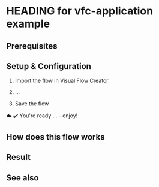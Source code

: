 # HEADING for vfc-application example

<!-- (mandatory) Insert a description for the example flow. Describe the use case or its specialty. -->

<!-- Insert an example image -->
<!-- ![image](./doc/example.png) -->

## Prerequisites
<!-- (optional) Describe prerequisites other than VFC to make this flow work -->

## Setup & Configuration
<!-- (mandatory) Describe the necessary steps to get this flow running -->

1. Import the flow in Visual Flow Creator
2. ...
   
3.  Save the flow 

:cloud: :heavy_check_mark: You're ready ... - enjoy!


## How does this flow works
<!-- (optional) Describe the flow and how it works -->

## Result
<!-- (optional) Description on what the results are from this flow -->

## See also
<!-- (optional) Description on what the results are from this flow -->

<!-- - [:shopping_cart: MindSphere Store: IoT Extension](https://mindsphere.io/store) -->



